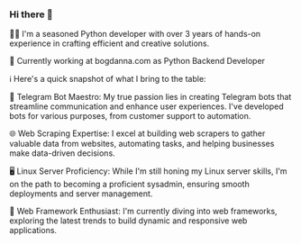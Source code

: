 ### Hi there 👋

<!--
**a-n-d-r/a-n-d-r** is a ✨ _special_ ✨ repository because its `README.md` (this file) appears on your GitHub profile.

Here are some ideas to get you started:

- 🔭 I’m currently working on ...
- 🌱 I’m currently learning ...
- 👯 I’m looking to collaborate on ...
- 🤔 I’m looking for help with ...
- 💬 Ask me about ...
- 📫 How to reach me: ...
- 😄 Pronouns: ...
- ⚡ Fun fact: ...
-->

👨‍💻 I'm a seasoned Python developer with over 3 years of hands-on experience in crafting efficient and creative solutions. 

💼 Currently working at bogdanna.com as Python Backend Developer

ℹ️ Here's a quick snapshot of what I bring to the table:

🤖 Telegram Bot Maestro: My true passion lies in creating Telegram bots that streamline communication and enhance user experiences. I've developed bots for various purposes, from customer support to automation.

🌐 Web Scraping Expertise: I excel at building web scrapers to gather valuable data from websites, automating tasks, and helping businesses make data-driven decisions.

🖥️ Linux Server Proficiency: While I'm still honing my Linux server skills, I'm on the path to becoming a proficient sysadmin, ensuring smooth deployments and server management.

🌟 Web Framework Enthusiast: I'm currently diving into web frameworks, exploring the latest trends to build dynamic and responsive web applications.

<!--
💬 If you're seeking a Python developer who can tackle web scraping, Linux server tasks, and Telegram bot development, let's chat! I'm eager to bring my expertise to your project.
-->
